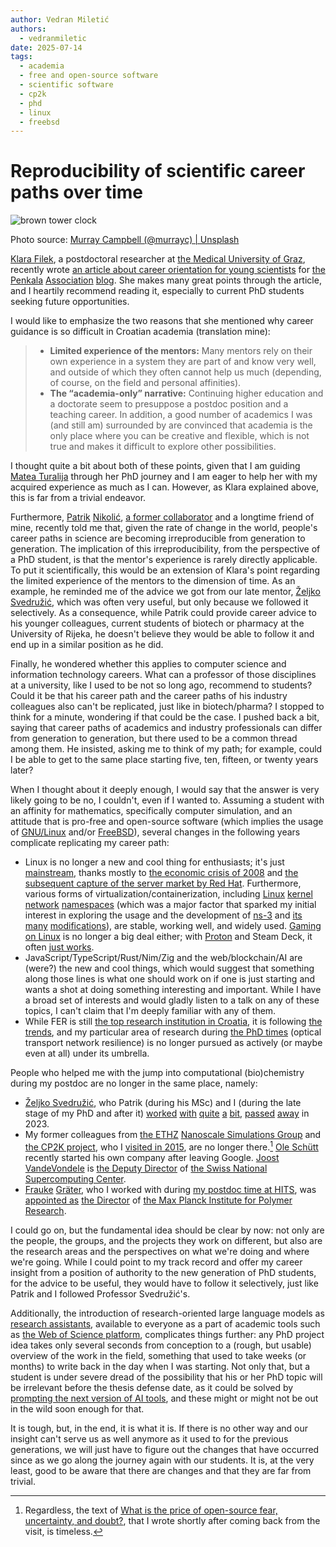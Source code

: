 ```yaml
---
author: Vedran Miletić
authors:
  - vedranmiletic
date: 2025-07-14
tags:
  - academia
  - free and open-source software
  - scientific software
  - cp2k
  - phd
  - linux
  - freebsd
---
```


# Reproducibility of scientific career paths over time

![brown tower clock](https://unsplash.com/photos/B_TdfGFuGwA/download?w=1920)

Photo source: [Murray Campbell (@murrayc) | Unsplash](https://unsplash.com/photos/brown-tower-clock-B_TdfGFuGwA)

[Klara Filek](https://www.linkedin.com/in/filek-klara/), a postdoctoral researcher at [the Medical University of Graz](https://www.medunigraz.at/), recently wrote [an article about career orientation for young scientists](https://udruga-penkala.hr/karijerna-orijentacija-za-mlade-znanstvenike-snalazenje-u-labirintu-opcija/2025/) for [the Penkala](https://udruga-penkala.hr/) [Association](https://udruga-penkala.hr/udruga-penkala/) [blog](https://udruga-penkala.hr/category/penkalin-blog/). She makes many great points through the article, and I heartily recommend reading it, especially to current PhD students seeking future opportunities.

I would like to emphasize the two reasons that she mentioned why career guidance is so difficult in Croatian academia (translation mine):

> - **Limited experience of the mentors:** Many mentors rely on their own experience in a system they are part of and know very well, and outside of which they often cannot help us much (depending, of course, on the field and personal affinities).
> - **The “academia-only” narrative:** Continuing higher education and a doctorate seem to presuppose a postdoc position and a teaching career. In addition, a good number of academics I was (and still am) surrounded by are convinced that academia is the only place where you can be creative and flexible, which is not true and makes it difficult to explore other possibilities.

I thought quite a bit about both of these points, given that I am guiding [Matea Turalija](https://mateaturalija.github.io/) through her PhD journey and I am eager to help her with my acquired experience as much as I can. However, as Klara explained above, this is far from a trivial endeavor.

<!-- more -->

Furthermore, [Patrik](https://www.linkedin.com/in/patriknikolic/) [Nikolić](https://nikoli.ch/), [a former collaborator](../../people/index.md#collaborators) and a longtime friend of mine, recently told me that, given the rate of change in the world, people's career paths in science are becoming irreproducible from generation to generation. The implication of this irreproducibility, from the perspective of a PhD student, is that the mentor's experience is rarely directly applicable. To put it scientifically, this would be an extension of Klara's point regarding the limited experience of the mentors to the dimension of time. As an example, he reminded me of the advice we got from our late mentor, [Željko](https://svedruziclab.github.io/principal-investigator.html) [Svedružić](https://svedruziclab.github.io/), which was often very useful, but only because we followed it selectively. As a consequence, while Patrik could provide career advice to his younger colleagues, current students of biotech or pharmacy at the University of Rijeka, he doesn't believe they would be able to follow it and end up in a similar position as he did.

Finally, he wondered whether this applies to computer science and information technology careers. What can a professor of those disciplines at a university, like I used to be not so long ago, recommend to students? Could it be that his career path and the career paths of his industry colleagues also can't be replicated, just like in biotech/pharma? I stopped to think for a minute, wondering if that could be the case. I pushed back a bit, saying that career paths of academics and industry professionals can differ from generation to generation, but there used to be a common thread among them. He insisted, asking me to think of my path; for example, could I be able to get to the same place starting five, ten, fifteen, or twenty years later?

When I thought about it deeply enough, I would say that the answer is very likely going to be no, I couldn't, even if I wanted to. Assuming a student with an affinity for mathematics, specifically computer simulation, and an attitude that is pro-free and open-source software (which implies the usage of [GNU/](https://stallman-copypasta.github.io/)[Linux](https://www.kernel.org/) and/or [FreeBSD](https://www.freebsd.org/)), several changes in the following years complicate replicating my career path:

- Linux is no longer a new and cool thing for enthusiasts; it's just [mainstream](https://en.wikipedia.org/wiki/Linux_adoption), thanks mostly to [the economic crisis of 2008](https://en.wikipedia.org/wiki/2008_financial_crisis) and [the subsequent capture of the server market by Red Hat](https://www.theregister.com/2011/11/08/opening_up_the_cloud/). Furthermore, various forms of virtualization/containerization, including [Linux](https://docs.kernel.org/admin-guide/namespaces/index.html) [kernel](https://www.nsnam.org/docs/models/html/emulation-overview.html) [network](https://www.nsnam.org/docs/models/html/internet-models.html) [namespaces](https://www.nsnam.org/wiki/HOWTO_use_Linux_namespaces_with_ns-3) (which was a major factor that sparked my initial interest in exploring the usage and the development of [ns-3](https://www.nsnam.org/) and [its](https://ndnsim.net/) [many](https://www.bufferbloat.net/projects/codel/wiki/Reconciling_codel_variants/#current-ns3-model) [modifications](https://www.itu.int/rec/T-REC-G.1050-201607-I/en)), are stable, working well, and widely used. [Gaming on Linux](https://www.gamingonlinux.com/) is no longer a big deal either; with [Proton](https://en.wikipedia.org/wiki/Proton_(software)) and Steam Deck, it often [just works](https://www.steamdeck.com/en/software).
- JavaScript/TypeScript/Rust/Nim/Zig and the web/blockchain/AI are (were?) the new and cool things, which would suggest that something along those lines is what one should work on if one is just starting and wants a shot at doing something interesting and important. While I have a broad set of interests and would gladly listen to a talk on any of these topics, I can't claim that I'm deeply familiar with any of them.
- While FER is still [the top research institution in Croatia](https://www.akademski.hr/fer-vodeca-institucija-u-hrvatskoj-po-broju-aktivnih-projekata/), it is following [the](https://www.akademski.hr/fer-ovi-istrazivaci-sudjeluju-u-izradi-europskog-superracunala/) [trends](https://www.akademski.hr/30086-2/), and my particular area of research during [the PhD times](2015-06-18-the-follow-up.md#phd-done) (optical transport network resilience) is no longer pursued as actively (or maybe even at all) under its umbrella.

People who helped me with the jump into computational (bio)chemistry during my postdoc are no longer in the same place, namely:

- [Željko Svedružić](https://svedruziclab.github.io/principal-investigator.html), who Patrik (during his MSc) and I (during the late stage of my PhD and after it) [worked](2015-07-28-joys-and-pains-of-interdisciplinary-research.md) [with](2025-03-07-the-unfortunate-state-of-early-career-scientist-funding-in-croatia.md#full-disclosure) [quite](../../projects/proposals/covidock/application-form.md) [a](../../projects/proposals/covidock/financial-plan.md) [bit](2025-03-16-cross-building-and-cross-testing-gromacs-for-windows-on-linux-with-mingw-and-wine.md#compiling-and-running-a-windows-version-of-gromacs), [passed](https://svedruziclab.github.io/news/2023/04/21/obituary-dr-%C5%BEeljko-svedru%C5%BEi%C4%87.html) [away](https://svedruziclab.github.io/news/2023/05/17/posljednji-intervju-sa-izv-prof-dr-sc-%C5%BEeljkom-svedru%C5%BEi%C4%87em.html) in 2023.
- My former colleagues from [the ETHZ](https://ethz.ch/) [Nanoscale Simulations Group](https://www.nanosim.mat.ethz.ch/) and [the CP2K project](https://www.cp2k.org/), who I [visited in 2015](2015-12-13-on-having-leverage-and-using-it-for-pushing-open-source-software-adoption.md), are no longer there.[^1] [Ole Schütt](https://www.linkedin.com/in/oleschuett) recently started his own company after leaving Google. [Joost VandeVondele](https://www.linkedin.com/in/joost-vandevondele) is [the Deputy Director](https://www.cscs.ch/about/staff) of [the Swiss National Supercomputing Center](https://www.cscs.ch/about/about-cscs).
- [Frauke](https://www.mpg.de/21990169/polymer-research-graeter) [Gräter](https://www.mpip-mainz.mpg.de/en/graeter), who I worked with during [my postdoc time at HITS](2023-07-28-alumni-meeting-2023-at-hits-and-the-reminiscence-of-the-postdoc-years.md), was [appointed as](https://www.mpip-mainz.mpg.de/en/press/pr-2024-05) [the Director](https://www.mpg.de/24149165/more-women-directors-than-ever-max-planck) of [the Max Planck Institute for Polymer Research](https://www.mpip-mainz.mpg.de/).

I could go on, but the fundamental idea should be clear by now: not only are the people, the groups, and the projects they work on different, but also are the research areas and the perspectives on what we're doing and where we're going. While I could point to my track record and offer my career insight from a position of authority to the new generation of PhD students, for the advice to be useful, they would have to follow it selectively, just like Patrik and I followed Professor Svedružić's.

Additionally, the introduction of research-oriented large language models as [research assistants]((https://clarivate.com/academia-government/scientific-and-academic-research/research-discovery-and-referencing/web-of-science/web-of-science-research-assistant/)), available to everyone as a part of academic tools such as [the Web of Science platform](https://clarivate.com/academia-government/scientific-and-academic-research/research-discovery-and-referencing/web-of-science/), complicates things further: any PhD project idea takes only several seconds from conception to a (rough, but usable) overview of the work in the field, something that used to take weeks (or months) to write back in the day when I was starting. Not only that, but a student is under severe dread of the possibility that his or her PhD topic will be irrelevant before the thesis defense date, as it could be solved by [prompting the next version of AI tools](https://ai-2027.com/), and these might or might not be out in the wild soon enough for that.

It is tough, but, in the end, it is what it is. If there is no other way and our insight can't serve us as well anymore as it used to for the previous generations, we will just have to figure out the changes that have occurred since as we go along the journey again with our students. It is, at the very least, good to be aware that there are changes and that they are far from trivial.

[^1]: Regardless, the text of [What is the price of open-source fear, uncertainty, and doubt?](2015-09-14-what-is-the-price-of-open-source-fear-uncertainty-and-doubt.md), that I wrote shortly after coming back from the visit, is timeless.
